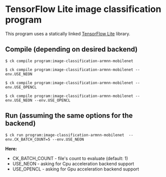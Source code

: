 # TensorFlow Lite image classification program

This program uses a statically linked [TensorFlow Lite](https://www.tensorflow.org/lite/) library.

## Compile (depending on desired backend)

```
$ ck compile program:image-classification-armnn-mobilenet
```

```
$ ck compile program:image-classification-armnn-mobilenet --env.USE_NEON
```

```
$ ck compile program:image-classification-armnn-mobilenet --env.USE_OPENCL
```

```
$ ck compile program:image-classification-armnn-mobilenet --env.USE_NEON --env.USE_OPENCL
```

## Run (assuming the same options for the backend)

```
$ ck run program:image-classification-armnn-mobilenet  --env.CK_BATCH_COUNT=5 --env.USE_NEON
```
**Here:**
 - CK_BATCH_COUNT - file's count to evaluate (default: 1)
 - USE_NEON - asking for Cpu acceleration backend support
 - USE_OPENCL - asking for Gpu acceleration backend support
